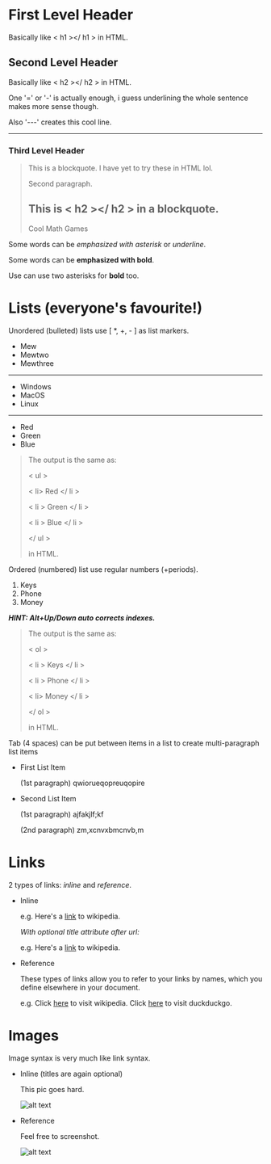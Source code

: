 <!-- This is me trying out Markdown! -->
<!-- AUTHOR: Petros Frangatzis -->
<!-- Date: 18/02/2022, 06:18 PM -->

First Level Header
====================
Basically like < h1 ></ h1 >  in HTML.


Second Level Header
-------------------
Basically like < h2 ></ h2 >  in HTML.



One '=' or '-' is actually enough,  i guess underlining the whole sentence makes more sense though.

Also '---' creates this cool line.

---

### Third Level Header

> This is a blockquote. I have yet to try these in HTML lol.
> 
> Second paragraph.
>
> ## This is < h2 ></ h2 > in a blockquote.
> Cool
> Math
> Games

Some words can be *emphasized with asterisk* or _underline_.

Some words can be __emphasized with bold__.

Use can use two asterisks for **bold** too.


Lists (everyone's favourite!)
=============================
Unordered (bulleted) lists use [ *, +, - ] as list markers.

* Mew
* Mewtwo
* Mewthree
---
+ Windows
+ MacOS
+ Linux
---
- Red
- Green
- Blue

> The output is the same as:
> 
> < ul >
> 
> < li> Red </ li >
> 
> < li > Green </ li >
> 
> < li > Blue </ li >
> 
> </ ul >
>
> in HTML.

Ordered (numbered) list use regular numbers (+periods).

1. Keys
2. Phone
3. Money

**_HINT: Alt+Up/Down auto corrects indexes._**

> The output is the same as:
> 
> < ol >
> 
> < li > Keys </ li >
> 
> < li > Phone </ li >
> 
> < li> Money </ li >
> 
> </ ol >
>
> in HTML.

Tab (4 spaces) can be put between items in a list to create multi-paragraph list items

* First List Item

    (1st paragraph) qwiorueqopreuqopire
    
* Second List Item

    (1st paragraph) ajfakjlf;kf

    (2nd paragraph) zm,xcnvxbmcnvb,m

Links
=====
2 types of links: *inline* and *reference*.

- Inline

    e.g. Here's a [link](http://wikipedia.org) to wikipedia.
    
    _With optional title attribute after url:_

    e.g. Here's a [link](http://wikipedia.org "Wikipedia") to wikipedia.

- Reference

    These types of links allow you to refer to your links by names, which you define elsewhere in your document.

    e.g. Click [here][1] to visit wikipedia. Click [here][a_url] to visit duckduckgo.

    [1]: http://wikipedia.org   "Wikipedia"
    [a_url]: http://duckduckgo.com  "Duckduckgo"


Images
======
Image syntax is very much like link syntax.

+ Inline (titles are again optional)

    This pic goes hard.

    ![alt text](https://ahseeit.com//king-include/uploads/2021/04/man-on-white-studio-background-260nw-1820135141-9099283213.jpg "this_pic_goes_hard")

+ Reference

    Feel free to screenshot.

    ![alt text][pic_that_goes_hard]

    [pic_that_goes_hard]: https://ahseeit.com//king-include/uploads/2021/04/man-on-white-studio-background-260nw-1820135141-9099283213.jpg "this_pic_goes_hard"
